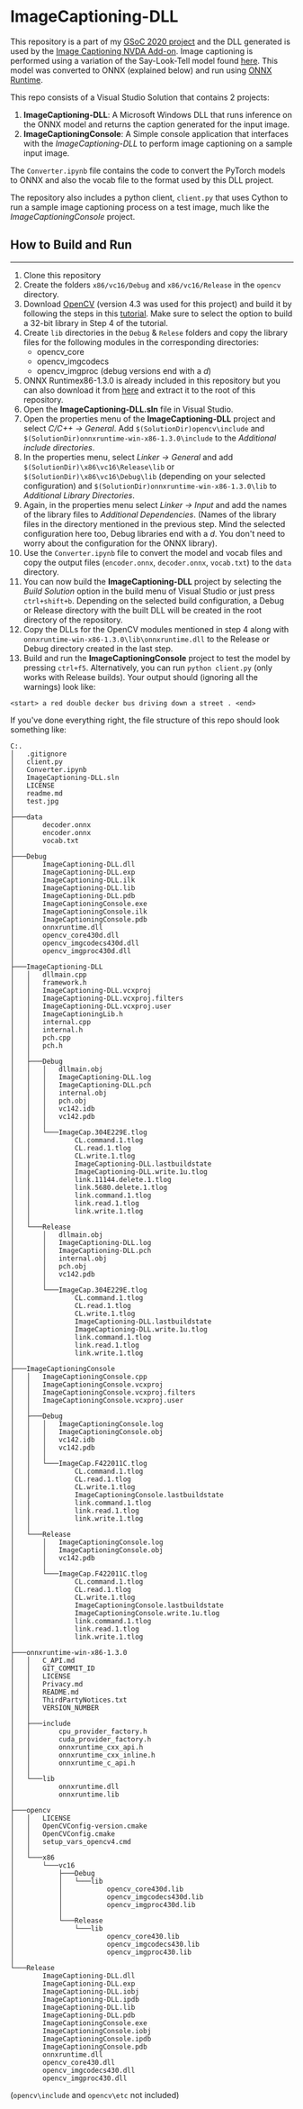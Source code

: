 # ImageCaptioning-DLL

This repository is a part of my [GSoC 2020 project](https://summerofcode.withgoogle.com/projects/#6039693356957696) and the DLL generated is used by the [Image Captioning NVDA Add-on](https://github.com/ShubhamJain7/imageCaptioning-NVDA-Addon/).
Image captioning is performed using a variation of the Say-Look-Tell model found [here](https://github.com/yunjey/pytorch-tutorial/tree/master/tutorials/03-advanced/image_captioning). This model was converted to ONNX (explained below) and run using [ONNX Runtime](https://github.com/microsoft/onnxruntime). 

This repo consists of a Visual Studio Solution that contains 2 projects:
1. __ImageCaptioning-DLL__: A Microsoft Windows DLL that runs inference on the ONNX model and returns the caption generated for the input image.
2. __ImageCaptioningConsole__: A Simple console application that interfaces with the _ImageCaptioning-DLL_ to perform image captioning on a sample input image.

The `Converter.ipynb` file contains the code to convert the PyTorch models to ONNX and also the vocab file to the format used by this DLL project.

The repository also includes a python client, `client.py` that uses Cython to run a sample image captioning process on a test image, much like the _ImageCaptioningConsole_ project.

## How to Build and Run
----
1. Clone this repository
2. Create the folders `x86/vc16/Debug` and `x86/vc16/Release` in the `opencv` directory.
3. Download [OpenCV](https://opencv.org/releases/) (version 4.3 was used for this project) and build it by following the steps in this [tutorial](https://hackeradam.com/installing-opencv-4-on-windows-10/). Make sure to select the option to build a 32-bit library in Step 4 of the tutorial.
4. Create `lib` directories in the `Debug` & `Relese` folders and copy the library files for the following modules in the corresponding directories:
    - opencv_core
    - opencv_imgcodecs
    - opencv_imgproc
(debug versions end with a _d_)
5. ONNX Runtimex86-1.3.0 is already included in this repository but you can also download it from [here](https://github.com/microsoft/onnxruntime/releases/download/v1.3.0/onnxruntime-win-x86-1.3.0.zip) and extract it to the root of this repository.
6. Open the __ImageCaptioning-DLL.sln__ file in Visual Studio.
7. Open the properties menu of the __ImageCaptioning-DLL__ project and select _C/C++ -> General_. Add `$(SolutionDir)opencv\include` and `$(SolutionDir)onnxruntime-win-x86-1.3.0\include` to the _Additional include directories_.
8. In the properties menu, select _Linker -> General_ and add `$(SolutionDir)\x86\vc16\Release\lib` or `$(SolutionDir)\x86\vc16\Debug\lib` (depending on your selected configuration) and `$(SolutionDir)onnxruntime-win-x86-1.3.0\lib` to _Additional Library Directories_.
9. Again, in the properties menu select _Linker -> Input_ and add the names of the library files to _Additional Dependencies_. (Names of the library files in the directory mentioned in the previous step. Mind the selected configuration here too, Debug libraries end with a _d_. You don't need to worry about the configuration for the ONNX library).
10. Use the `Converter.ipynb` file to convert the model and vocab files and copy the output files (`encoder.onnx`, `decoder.onnx`, `vocab.txt`) to the `data` directory.
11. You can now build the __ImageCaptioning-DLL__ project by selecting the _Build Solution_ option in the build menu of Visual Studio or just press `ctrl+shift+b`. Depending on the selected build configuration, a Debug or Release directory with the  built DLL will be created in the root directory of the repository.
12. Copy the DLLs for the OpenCV modules mentioned in step 4 along with `onnxruntime-win-x86-1.3.0\lib\onnxruntime.dll` to the Release or Debug directory created in the last step.
13. Build and run the __ImageCaptioningConsole__ project to test the model by pressing `ctrl+f5`. Alternatively, you can run `python client.py` (only works with Release builds). Your output should (ignoring all the warnings) look like:
```
<start> a red double decker bus driving down a street . <end>
```

If you've done everything right, the file structure of this repo should look something like:
```
C:.
│   .gitignore
│   client.py
│   Converter.ipynb
│   ImageCaptioning-DLL.sln
│   LICENSE
│   readme.md
│   test.jpg
│
├───data
│       decoder.onnx
│       encoder.onnx
│       vocab.txt
│
├───Debug
│       ImageCaptioning-DLL.dll
│       ImageCaptioning-DLL.exp
│       ImageCaptioning-DLL.ilk
│       ImageCaptioning-DLL.lib
│       ImageCaptioning-DLL.pdb
│       ImageCaptioningConsole.exe
│       ImageCaptioningConsole.ilk
│       ImageCaptioningConsole.pdb
│       onnxruntime.dll
│       opencv_core430d.dll
│       opencv_imgcodecs430d.dll
│       opencv_imgproc430d.dll
│
├───ImageCaptioning-DLL
│   │   dllmain.cpp
│   │   framework.h
│   │   ImageCaptioning-DLL.vcxproj
│   │   ImageCaptioning-DLL.vcxproj.filters
│   │   ImageCaptioning-DLL.vcxproj.user
│   │   ImageCaptioningLib.h
│   │   internal.cpp
│   │   internal.h
│   │   pch.cpp
│   │   pch.h
│   │
│   ├───Debug
│   │   │   dllmain.obj
│   │   │   ImageCaptioning-DLL.log
│   │   │   ImageCaptioning-DLL.pch
│   │   │   internal.obj
│   │   │   pch.obj
│   │   │   vc142.idb
│   │   │   vc142.pdb
│   │   │
│   │   └───ImageCap.304E229E.tlog
│   │           CL.command.1.tlog
│   │           CL.read.1.tlog
│   │           CL.write.1.tlog
│   │           ImageCaptioning-DLL.lastbuildstate
│   │           ImageCaptioning-DLL.write.1u.tlog
│   │           link.11144.delete.1.tlog
│   │           link.5680.delete.1.tlog
│   │           link.command.1.tlog
│   │           link.read.1.tlog
│   │           link.write.1.tlog
│   │
│   └───Release
│       │   dllmain.obj
│       │   ImageCaptioning-DLL.log
│       │   ImageCaptioning-DLL.pch
│       │   internal.obj
│       │   pch.obj
│       │   vc142.pdb
│       │
│       └───ImageCap.304E229E.tlog
│               CL.command.1.tlog
│               CL.read.1.tlog
│               CL.write.1.tlog
│               ImageCaptioning-DLL.lastbuildstate
│               ImageCaptioning-DLL.write.1u.tlog
│               link.command.1.tlog
│               link.read.1.tlog
│               link.write.1.tlog
│
├───ImageCaptioningConsole
│   │   ImageCaptioningConsole.cpp
│   │   ImageCaptioningConsole.vcxproj
│   │   ImageCaptioningConsole.vcxproj.filters
│   │   ImageCaptioningConsole.vcxproj.user
│   │
│   ├───Debug
│   │   │   ImageCaptioningConsole.log
│   │   │   ImageCaptioningConsole.obj
│   │   │   vc142.idb
│   │   │   vc142.pdb
│   │   │
│   │   └───ImageCap.F422011C.tlog
│   │           CL.command.1.tlog
│   │           CL.read.1.tlog
│   │           CL.write.1.tlog
│   │           ImageCaptioningConsole.lastbuildstate
│   │           link.command.1.tlog
│   │           link.read.1.tlog
│   │           link.write.1.tlog
│   │
│   └───Release
│       │   ImageCaptioningConsole.log
│       │   ImageCaptioningConsole.obj
│       │   vc142.pdb
│       │
│       └───ImageCap.F422011C.tlog
│               CL.command.1.tlog
│               CL.read.1.tlog
│               CL.write.1.tlog
│               ImageCaptioningConsole.lastbuildstate
│               ImageCaptioningConsole.write.1u.tlog
│               link.command.1.tlog
│               link.read.1.tlog
│               link.write.1.tlog
│
├───onnxruntime-win-x86-1.3.0
│   │   C_API.md
│   │   GIT_COMMIT_ID
│   │   LICENSE
│   │   Privacy.md
│   │   README.md
│   │   ThirdPartyNotices.txt
│   │   VERSION_NUMBER
│   │
│   ├───include
│   │       cpu_provider_factory.h
│   │       cuda_provider_factory.h
│   │       onnxruntime_cxx_api.h
│   │       onnxruntime_cxx_inline.h
│   │       onnxruntime_c_api.h
│   │
│   └───lib
│           onnxruntime.dll
│           onnxruntime.lib
│
├───opencv
│   │   LICENSE
│   │   OpenCVConfig-version.cmake
│   │   OpenCVConfig.cmake
│   │   setup_vars_opencv4.cmd
│   │
│   └───x86
│       └───vc16
│           ├───Debug
│           │   └───lib
│           │           opencv_core430d.lib
│           │           opencv_imgcodecs430d.lib
│           │           opencv_imgproc430d.lib
│           │
│           └───Release
│               └───lib
│                       opencv_core430.lib
│                       opencv_imgcodecs430.lib
│                       opencv_imgproc430.lib
│
└───Release
        ImageCaptioning-DLL.dll
        ImageCaptioning-DLL.exp
        ImageCaptioning-DLL.iobj
        ImageCaptioning-DLL.ipdb
        ImageCaptioning-DLL.lib
        ImageCaptioning-DLL.pdb
        ImageCaptioningConsole.exe
        ImageCaptioningConsole.iobj
        ImageCaptioningConsole.ipdb
        ImageCaptioningConsole.pdb
        onnxruntime.dll
        opencv_core430.dll
        opencv_imgcodecs430.dll
        opencv_imgproc430.dll
```
(`opencv\include` and `opencv\etc` not included)